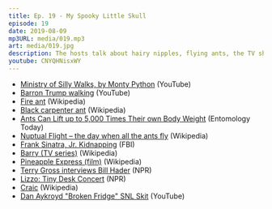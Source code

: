 ```yaml
---
title: Ep. 19 - My Spooky Little Skull
episode: 19
date: 2019-08-09
mp3URL: media/019.mp3
art: media/019.jpg
description: The hosts talk about hairy nipples, flying ants, the TV show, Barry, Dennis confesses to Frank Sinatra Jr.'s kidnapping and builds a door, discovering Lizzo, and Irish pubs and craic.
youtube: CNYQHNisxWY
---
```


- [Ministry of Silly Walks, by Monty Python](https://www.youtube.com/watch?v=BoIdEjdZIls) (YouTube)
- [Barron Trump walking](https://www.youtube.com/watch?v=4vRSiszont8) (YouTube)
- [Fire ant](https://en.wikipedia.org/wiki/Fire_ant) (Wikipedia)
- [Black carpenter ant](https://en.wikipedia.org/wiki/Black_carpenter_ant) (Wikipedia)
- [Ants Can Lift up to 5,000 Times Their own Body Weight](https://entomologytoday.org/2014/02/11/ants-can-lift-up-to-5000-times-their-own-body-weight-new-study-suggests/) (Entomology Today)
- [Nuptual Flight – the day when all the ants fly](https://en.wikipedia.org/wiki/Nuptial_flight) (Wikipedia)
- [Frank Sinatra, Jr. Kidnapping](https://www.fbi.gov/history/famous-cases/frank-sinatra-jr-kidnapping) (FBI)
- [Barry (TV series)](<https://en.wikipedia.org/wiki/Barry_(TV_series)>) (Wikipedia)
- [Pineapple Express (film)](<https://en.wikipedia.org/wiki/Pineapple_Express_(film)>) (Wikipedia)
- [Terry Gross interviews Bill Hader](https://www.npr.org/2019/06/20/734410139/bill-hader-on-barry) (NPR)
- [Lizzo: Tiny Desk Concert](https://www.npr.org/2019/07/29/732097345/lizzo-tiny-desk-concert) (NPR)
- [Craic](https://en.wikipedia.org/wiki/Craic) (Wikipedia)
- [Dan Aykroyd "Broken Fridge" SNL Skit](https://www.youtube.com/watch?v=SSe6yxKy4r8) (YouTube)
